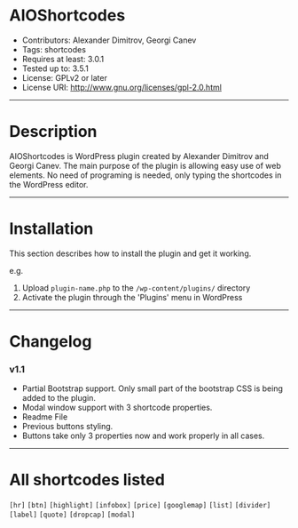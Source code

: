 AIOShortcodes
=============

* Contributors: Alexander Dimitrov, Georgi Canev
* Tags: shortcodes
* Requires at least: 3.0.1
* Tested up to: 3.5.1
* License: GPLv2 or later
* License URI: http://www.gnu.org/licenses/gpl-2.0.html
---------------------------------------
# Description

AIOShortcodes is WordPress plugin created by Alexander Dimitrov and Georgi Canev. The main purpose of the plugin is allowing easy use of web elements. No need of programing is needed, only typing the shortcodes in the WordPress editor.

---------------------------------------
# Installation

This section describes how to install the plugin and get it working.

e.g.

1. Upload `plugin-name.php` to the `/wp-content/plugins/` directory
1. Activate the plugin through the 'Plugins' menu in WordPress

---------------------------------------
# Changelog 

### v1.1 
* Partial Bootstrap support. Only small part of the bootstrap CSS is being added to the plugin.
* Modal window support with 3 shortcode properties.
* Readme File
* Previous buttons styling.
* Buttons take only 3 properties now and work properly in all cases.

---------------------------------------
# All shortcodes listed 

`[hr]`
`[btn]`
`[highlight]`
`[infobox]`
`[price]`
`[googlemap]`
`[list]`
`[divider]`
`[label]`
`[quote]`
`[dropcap]`
`[modal]`